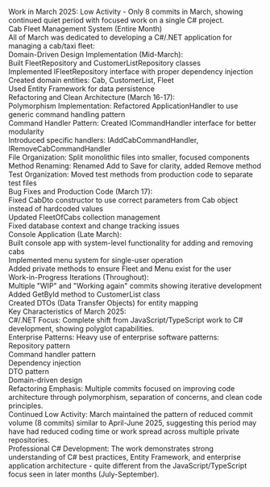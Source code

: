 ﻿---
layout: post
name: March Side Project Summary
description:  AI Summaries of work completed on side projects
image: spartan_zombie.webp
time: "2m:24s"
tags: quality all
---
Work in March 2025:
Low Activity - Only 8 commits in March, showing continued quiet period with focused work on a single C# project.  
Cab Fleet Management System (Entire Month)  
All of March was dedicated to developing a C#/.NET application for managing a cab/taxi fleet:  
Domain-Driven Design Implementation (Mid-March):  
Built FleetRepository and CustomerListRepository classes  
Implemented IFleetRepository interface with proper dependency injection  
Created domain entities: Cab, CustomerList, Fleet  
Used Entity Framework for data persistence  
Refactoring and Clean Architecture (March 16-17):  
Polymorphism Implementation: Refactored ApplicationHandler to use generic command handling pattern  
Command Handler Pattern: Created ICommandHandler<T> interface for better modularity  
Introduced specific handlers: IAddCabCommandHandler, IRemoveCabCommandHandler  
File Organization: Split monolithic files into smaller, focused components  
Method Renaming: Renamed Add to Save for clarity, added Remove method  
Test Organization: Moved test methods from production code to separate test files  
Bug Fixes and Production Code (March 17):  
Fixed CabDto constructor to use correct parameters from Cab object instead of hardcoded values  
Updated FleetOfCabs collection management  
Fixed database context and change tracking issues  
Console Application (Late March):  
Built console app with system-level functionality for adding and removing cabs  
Implemented menu system for single-user operation  
Added private methods to ensure Fleet and Menu exist for the user  
Work-in-Progress Iterations (Throughout):  
Multiple "WIP" and "Working again" commits showing iterative development  
Added GetById method to CustomerList class  
Created DTOs (Data Transfer Objects) for entity mapping  
Key Characteristics of March 2025:  
C#/.NET Focus: Complete shift from JavaScript/TypeScript work to C# development, showing polyglot capabilities.  
Enterprise Patterns: Heavy use of enterprise software patterns:  
Repository pattern  
Command handler pattern  
Dependency injection  
DTO pattern  
Domain-driven design  
Refactoring Emphasis: Multiple commits focused on improving code architecture through polymorphism, separation of concerns, and clean code principles.  
Continued Low Activity: March maintained the pattern of reduced commit volume (8 commits) similar to April-June 2025, suggesting this period may have had reduced coding time or work spread across multiple private repositories.  
Professional C# Development: The work demonstrates strong understanding of C# best practices, Entity Framework, and enterprise application architecture - quite different from the JavaScript/TypeScript focus seen in later months (July-September).  
